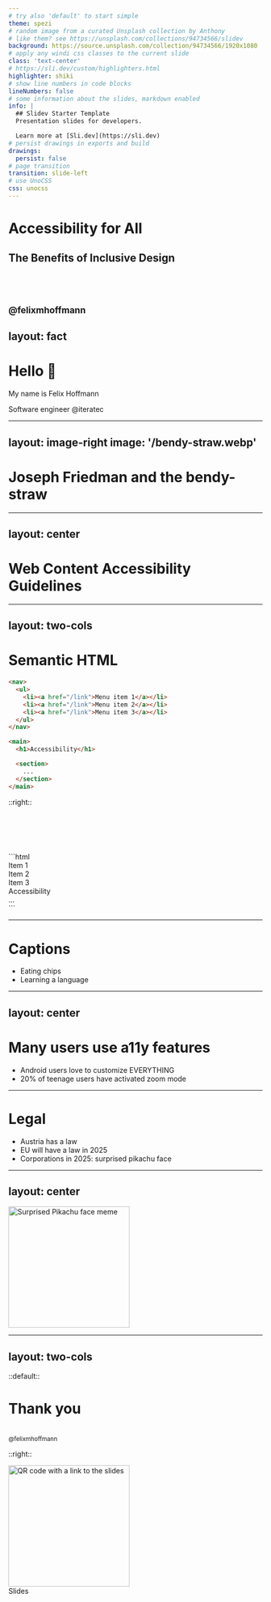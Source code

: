 ```yaml
---
# try also 'default' to start simple
theme: spezi
# random image from a curated Unsplash collection by Anthony
# like them? see https://unsplash.com/collections/94734566/slidev
background: https://source.unsplash.com/collection/94734566/1920x1080
# apply any windi css classes to the current slide
class: 'text-center'
# https://sli.dev/custom/highlighters.html
highlighter: shiki
# show line numbers in code blocks
lineNumbers: false
# some information about the slides, markdown enabled
info: |
  ## Slidev Starter Template
  Presentation slides for developers.

  Learn more at [Sli.dev](https://sli.dev)
# persist drawings in exports and build
drawings:
  persist: false
# page transition
transition: slide-left
# use UnoCSS
css: unocss
---
```


# Accessibility for All

## The Benefits of Inclusive Design
<br><br>
<small>@felixmhoffmann</small>
---
layout: fact
---

# Hello 👋

My name is Felix Hoffmann

Software engineer @iteratec

---
layout: image-right
image: '/bendy-straw.webp'
---

# Joseph Friedman and the bendy-straw

---
layout: center
---

# Web Content Accessibility Guidelines

<vue-video src="wcag.mp4" stillSrc="wcag-still.webp" alt="Screencast of Web Content Accessibility Guidelines" :clicks="$slidev.nav.clicks"></vue-video>

---
layout: two-cols
---

# Semantic HTML

```html
<nav>
  <ul>
    <li><a href="/link">Menu item 1</a></li>
    <li><a href="/link">Menu item 2</a></li>
    <li><a href="/link">Menu item 3</a></li>
  </ul>
</nav>

<main>
  <h1>Accessibility</h1>

  <section>
    ...
  </section>
</main>
```
::right::

<v-click>
<h1> </h1>
```html
<div>
  <div>
    <div><span @click="jsAction()">Item 1</span></div>
    <div><span @click="jsAction()">Item 2</span></div>
    <div><span @click="jsAction()">Item 3</span></div>
  </div>
</div>

<div>
  <span>Accessibility</span>

  <div>
    ...
  </div>
</div>
```
</v-click>


---

# Captions

- Eating chips
- Learning a language
---
layout: center
---
<vue-video src="youtube.webm" stillSrc="youtube-still.webp" alt="Screencast of YouTube displaying the use of captions for previews" :clicks="$slidev.nav.clicks"></vue-video>
---

# Many users use a11y features

- Android users love to customize EVERYTHING
- 20% of teenage users have activated zoom mode

---

# Legal

- Austria has a law
- EU will have a law in 2025
- Corporations in 2025: surprised pikachu face
---
layout: center
---

<img src="/surprised-pikachu.png"
     alt="Surprised Pikachu face meme"
     style="height: 15rem;" />

---
layout: two-cols
---

::default::

# Thank you
<br>
<small>@felixmhoffmann</small>

::right::

<img src="/qrcode.png" alt="QR code with a link to the slides" style="height: 15rem;">
<br>
Slides

